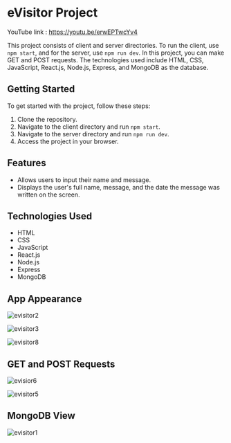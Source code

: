 # eVisitor Project
YouTube link : https://youtu.be/erwEPTwcYv4

This project consists of client and server directories. To run the client, use `npm start`, and for the server, use `npm run dev`. In this project, you can make GET and POST requests. The technologies used include HTML, CSS, JavaScript, React.js, Node.js, Express, and MongoDB as the database.

## Getting Started

To get started with the project, follow these steps:

1. Clone the repository.
2. Navigate to the client directory and run `npm start`.
3. Navigate to the server directory and run `npm run dev`.
4. Access the project in your browser.

## Features

- Allows users to input their name and message.
- Displays the user's full name, message, and the date the message was written on the screen.

## Technologies Used

- HTML
- CSS
- JavaScript
- React.js
- Node.js
- Express
- MongoDB

## App Appearance
![evisitor2](https://github.com/beyzagursoy/eVisitor/assets/114311257/677026d0-a9fa-49d2-8586-6cd1caf36ac0)

![evisitor3](https://github.com/beyzagursoy/eVisitor/assets/114311257/59814b49-41be-4b20-8bcb-703f8b7d0aae)

![evisitor8](https://github.com/beyzagursoy/eVisitor/assets/114311257/203e4e83-2746-4259-97a5-1150a7ea2b3e)

## GET and POST Requests
![evisior6](https://github.com/beyzagursoy/eVisitor/assets/114311257/85cf5d9d-75ff-48fe-ba10-7bc3073e657d)

![evisitor5](https://github.com/beyzagursoy/eVisitor/assets/114311257/c01ab37a-dec2-4627-969c-d80a1f2d45c4)

## MongoDB View

![evisitor1](https://github.com/beyzagursoy/eVisitor/assets/114311257/cb32b397-03bf-46a4-bf20-1b412c821a60)
